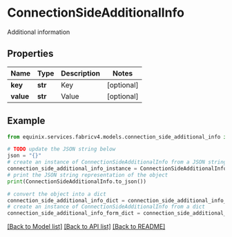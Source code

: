 # ConnectionSideAdditionalInfo

Additional information

## Properties

Name | Type | Description | Notes
------------ | ------------- | ------------- | -------------
**key** | **str** | Key | [optional] 
**value** | **str** | Value | [optional] 

## Example

```python
from equinix.services.fabricv4.models.connection_side_additional_info import ConnectionSideAdditionalInfo

# TODO update the JSON string below
json = "{}"
# create an instance of ConnectionSideAdditionalInfo from a JSON string
connection_side_additional_info_instance = ConnectionSideAdditionalInfo.from_json(json)
# print the JSON string representation of the object
print(ConnectionSideAdditionalInfo.to_json())

# convert the object into a dict
connection_side_additional_info_dict = connection_side_additional_info_instance.to_dict()
# create an instance of ConnectionSideAdditionalInfo from a dict
connection_side_additional_info_form_dict = connection_side_additional_info.from_dict(connection_side_additional_info_dict)
```
[[Back to Model list]](../README.md#documentation-for-models) [[Back to API list]](../README.md#documentation-for-api-endpoints) [[Back to README]](../README.md)


